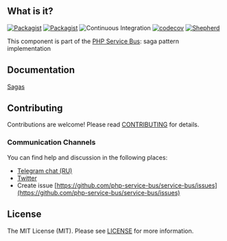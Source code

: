 ## What is it?

[![Packagist](https://img.shields.io/packagist/v/php-service-bus/sagas.svg)](https://packagist.org/packages/php-service-bus/sagas)
[![Packagist](https://img.shields.io/packagist/dt/php-service-bus/sagas.svg)](https://packagist.org/packages/php-service-bus/sagas)
![Continuous Integration](https://github.com/php-service-bus/sagas/workflows/Continuous%20Integration/badge.svg)
[![codecov](https://codecov.io/gh/php-service-bus/sagas/branch/v5.1/graph/badge.svg?token=0bKwdiuo0S)](https://codecov.io/gh/php-service-bus/sagas)
[![Shepherd](https://shepherd.dev/github/php-service-bus/sagas/coverage.svg)](https://shepherd.dev/github/php-service-bus/sagas)

This component is part of the [PHP Service Bus](https://github.com/php-service-bus/service-bus): saga pattern implementation

## Documentation
[Sagas](https://github.com/php-service-bus/service-bus/blob/v5.1/.documentation/sagas.md)

## Contributing
Contributions are welcome! Please read [CONTRIBUTING](.github/CONTRIBUTING.md) for details.

### Communication Channels
You can find help and discussion in the following places:
* [Telegram chat (RU)](https://t.me/php_service_bus)
* [Twitter](https://twitter.com/PhpBus)
* Create issue [https://github.com/php-service-bus/service-bus/issues](https://github.com/php-service-bus/service-bus/issues)

## License

The MIT License (MIT). Please see [LICENSE](LICENSE.md) for more information.
